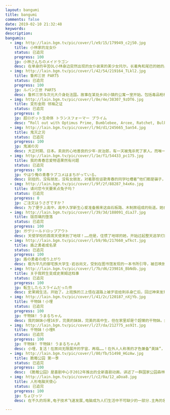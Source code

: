 ```yaml
---
layout: bangumi
title: bangumi
comments: false
date: 2019-02-10 21:32:48
keywords:
description:
bangumis:
  - img: http://lain.bgm.tv/pic/cover/l/e9/15/179949_c2j50.jpg
    title: 小林家的龙女仆
    status: 已追完
    progress: 100
    jp: 小林さんちのメイドラゴン
    desc: 在单身的辛苦OL小林身边突然出现的女仆装束的美少女托尔。长着角和尾巴的她的身姿正是所谓的龙娘。在醉酒的小林邀请下说要到家里去的托尔，鬼使神差地开始以小林家女仆的身份工作……！？“女仆”+“龙”=“女仆龙”有着笨手笨脚的可爱之处！龙娘与人类之间基本上很温暖、偶尔有些黑暗的异种族间交流喜剧！！
  - img: http://lain.bgm.tv/pic/cover/l/42/54/219164_TLkl2.jpg
    title: 鲁邦三世 PART5
    status: 已追完
    progress: 100
    jp: ルパン三世 PART5
    desc: 鲁邦三世与次元大介身处法国。故事在某处乡间小镇的公寓一室开始。包括毒品枪械等非法物资在内，任何物品都能购买的地下网站，“马可波罗”。为了盗取虚拟货币，鲁邦等人侵入了戒备森严的巨大服务器设施。他们在那里遇到了神秘的天才黑客少女，阿米。鲁邦和阿米一起正面应对马可波罗的陷阱，但由于敌人设置的“鲁邦游戏”，而落得被全世界监视的下场……阿米身上接连揭晓的谜团，以及知晓鲁邦三世过去的男人出现——鲁邦正陷入前所未有的绝境！
  - img: http://lain.bgm.tv/pic/cover/l/8e/4e/38307_9zDT6.jpg
    title: 变形金刚 领袖之证
    status: 已追完
    progress: 0
    jp: 超ロボット生命体 トランスフォーマー プライム
    desc: “Roll out with Optimus Prime, Bumblebee, Arcee, Ratchet, Bulkhead, and the rest of the heroic Autobots as they battle the evil Decepticons. Now that big bad Megatron has returned with a mysterious and dangerous element, Team Prime must prepare for an epic battle. But that's not so easy when they have to guard over Jack, Miko, and Raf -- three normal kids who?ve accidentally discovered the Autobots. As Team Prime works to defend Earth from destruction, the drama gets just as intense as the heavy metal action. ”
  - img: http://lain.bgm.tv/pic/cover/l/9d/d1/245665_5an54.jpg
    title: 鬼灭之刃
    status: 已追完
    progress: 100
    jp: 鬼滅の刃
    desc: 大正时期、日本。卖炭的心地善良的少年·炭治郎，有一天被鬼杀死了家人。而唯一幸存下来的妹妹祢豆子变成了鬼。被绝望的现实打垮的炭治郎，为了让妹妹变回人类并讨伐杀害家人的鬼，决心沿着“鬼杀队”的道路前进。人与鬼交织的悲哀的兄妹的故事，现在开始！
  - img: http://lain.bgm.tv/pic/cover/l/1e/f1/54433_pc175.jpg
    title: 我的青春恋爱物语果然有问题
    status: 已追完
    progress: 99
    jp: やはり俺の青春ラブコメはまちがっている。
    desc: 别扭的，没有朋友，没有女朋友，对着那些讴歌青春的同学吐槽着“他们都是骗子，都在说谎，快点爆发把我”的男主角的爱情物语，将来的梦想是“不工作”——这样的高中生八幡被生活指导老师的带到了学校第一美少女雪乃所属的“侍奉部”，与美少女意想不到的相遇……怎么想都是恋爱故事的展开吧！？但是雪乃却无论如何都原谅不了八幡那令人残念的糟糕性格！不断轮回着的充满问题的青春——我的青春，到底怎么了！？
  - img: http://lain.bgm.tv/pic/cover/l/9f/2f/88287_h4xKo.jpg
    title: 请问您今天要来点兔子吗？
    status: 已追完
    progress: 0
    jp: ご注文はうさぎですか？
    desc: 为了便于上高中，高中入学新生心爱准备搬来这由石板路、木制房组成的街道。她在寻找寄宿的地点时迷路了，迷茫之中来到了一家名为“rabbit house”的咖啡店门前。看到这间名字都充满小兔风格的可爱咖啡店，心爱忍不住踏进了店门。在店里，她遇见了娇小的少女智乃，以及一只软乎乎的可爱小兔子提比。心爱一边喝着咖啡一边询问路线时，才惊讶的得知这家咖啡店就是自己将要寄宿的地方。因为心爱将要入学的高中有着“学生要在寄宿的家里帮忙做事”的规定，心爱便开始当起了“rabbit house”的店员，并“自称”是智乃的姐姐，一边过起了咖啡店员的生活。
  - img: http://lain.bgm.tv/pic/cover/l/39/3d/188091_diaJ7.jpg
    title: 珈百璃的堕落
    status: 已追完
    progress: 100
    jp: ガヴリールドロップアウト
    desc: 天使学校的首席天使来到了地球！……但是，住惯了地球的她，开始过起整天逃学打网游的自甘堕落生活。化身为怠惰的废柴天使，简称“废天使”的加百列，早就把让全部人类幸福的目标抛到九霄云外，并发誓要充分享受娱乐——。
  - img: http://lain.bgm.tv/pic/cover/l/b9/9b/217660_wTkct.jpg
    title: 盾之勇者成名录
    status: 已追完
    progress: 100
    jp: 盾の勇者の成り上がり
    desc: 极为平凡的御宅族大学生·岩谷尚文，受到在图书馆发现的一本书所引导，被召唤到了异世界。他被赋予的使命，是作为装备着剑、枪、弓、盾的四圣勇者之一“盾之勇者”，驱逐给世界带来混沌的灾害“波”。因为大冒险而心潮澎湃，和同伴一同踏上旅程的尚文。但，他刚出发没几天就遭到背叛，金钱和立场全都失去。变得无法相信他人的尚文，驱使着奴隶少女·拉芙塔莉雅，向波和世界发起对抗——。究竟他能否打破这种绝望的状况？失去一切的男人的成名奇幻故事，开幕。
  - img: http://lain.bgm.tv/pic/cover/l/7b/d6/239816_BbNdb.jpg
    title: 关于我转生变成史莱姆这档事
    status: 已追完
    progress: 100
    jp: 転生したらスライムだった件
    desc: 史莱姆生活，开始了。上班族的三上悟在道路上被歹徒给刺杀身亡后，回过神来发现自己转生到了异世界。不过，自己居然是“史莱姆”！他在得到利姆露这个名字后开始了自己的史莱姆人生，随着与各个种族相处交流的过程中，他定下了一个目标——那就是“建立一个任何种族都能愉快地一起生活的国家”！
  - img: http://lain.bgm.tv/pic/cover/l/41/2c/120187_nXjYb.jpg
    title: 干物妹！小埋
    status: 已追完
    progress: 100
    jp: 干物妹! うまるちゃん
    desc: 我的妹妹小埋16岁，完美的妹妹，完美的高中生，但在家里却是个超懒的干物妹。然而妹妹在家的一切她生活中的朋友并不知道，居住在同一栋楼的天然少女，以及无意间来到我家的冷酷少女，她们会发现小埋的真实面目吗？
  - img: http://lain.bgm.tv/pic/cover/l/27/da/212775_as9It.jpg
    title: 干物妹！小埋R
    status: 已追完
    progress: 100
    jp: 干物妹! 干物妹! うまるちゃんR
    desc: 小埋，复活！在房间无限展开的宇宙，再临……！在外人人称羡的才色兼备“美妹”，一回到家，就变身成不为人知的一心犯懒“干物妹”……！？极尽无所事事之能事的干物妹小埋，一手可乐一手薯片，沉浸于漫画、游戏、动画、网络……，将一同生活的哥哥太平放置在旁，忠于欲望向前突进！和同班同学海老名、切绘、希尔芬的关系也逐渐加深，小埋的日常变得越来越热闹！！！小埋的最强、最棒的日常，再次开始！
  - img: http://lain.bgm.tv/pic/cover/l/80/fb/51498_HGzAw.jpg
    title: 脆莓公园 第一季
    status: 已追完
    progress: 100
    desc: 《脆莓公园》是喜剧中心于2012年推出的全新喜剧动画，讲述了一群国家公园森林管理员遭遇的种种倒霉事件。就在公园面临关门大吉的危难时刻，一个新成员的加入挽救了局面。本片由喜剧演员Waco O'Guin及Roger Black编剧并创作、Daniel Tosh担任执行制片。Tosh除掌舵制作外，还担当片中小黑熊Malloy的配音工作。
  - img: http://lain.bgm.tv/pic/cover/l/c2/0a/12_aDoa8.jpg
    title: 人形电脑天使心
    status: 已追完
    progress: 100
    jp: ちょびっツ
    desc: 在不久的将来,电子技术飞速发展,电脑成为人们生活中不可缺少的一部分.主角的名字是本须和秀树,是个19岁的少年,由于考试失败,来到东京上补习班,过着贫穷潦倒的生活……到达东京的第一天,他很幸运的在垃圾堆捡到一个人型电脑,一直以来秀树都非常渴望拥有个人电脑.当他抱着她带返公寓后,却不知如何开机,在意想不到的地方找到开关并开启后,故事就此展开本须和秀树捡到了人型计算机〔唧〕。虽然不晓得她到底是不是〔Chobits〕，但她的身上似乎藏有极大的秘密。看到秀树为了钱而烦恼，唧出去找打工，没想到却找到了危险的工作！为了让秀树开心，唧开始到色情小屋打工。但她在遭到过度激烈的强迫要求之后失控。让周遭计算机因此而强制停摆。另一方面，秀树发现好友新保与补习班的清水老师有着不可告人的关系……

---
```


